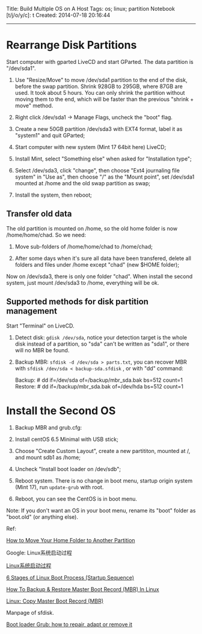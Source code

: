 Title: Build Multiple OS on A Host
Tags: os; linux; partition
Notebook [t/j/o/y/c]: t
Created: 2014-07-18 20:16:44

------

# Rearrange Disk Partitions

Start computer with gparted LiveCD and start GParted. The data partition is "/dev/sda1".

1. Use "Resize/Move" to move /dev/sda1 partition to the end of the disk, before the swap partition. Shrink 928GB to 295GB, where 87GB are used. It took about 5 hours. You can only shrink the partition without moving them to the end, which will be faster than the previous "shrink + move" method.

1. Right click /dev/sda1 -> Manage Flags, uncheck the "boot" flag.

1. Create a new 50GB partition /dev/sda3 with EXT4 format, label it as "system1" and quit GParted;

1. Start computer with new system (Mint 17 64bit here) LiveCD;

1. Install Mint, select "Something else" when asked for "Installation type";

1. Select /dev/sda3, click "change", then choose "Ext4 journaling file system" in "Use as", then choose "/" as the "Mount point", set /dev/sda1 mounted at /home and the old swap partition as swap;

1. Install the system, then reboot;

## Transfer old data

The old partition is mounted on /home, so the old home folder is now /home/home/chad. So we need:

1. Move sub-folders of /home/home/chad to /home/chad; 

1. After some days when it's sure all data have been transfered, delete all folders and files under /home except "chad" (new $HOME folder);

Now on /dev/sda3, there is only one folder "chad". When install the second system, just mount /dev/sda3 to /home, everything will be ok.

## Supported methods for disk partition management

Start "Terminal" on LiveCD.

1. Detect disk: `gdisk /dev/sda`, notice  your detection target is the whole disk instead of a partition, so "sda" can't be written as "sda1", or there will no MBR be found.

1. Backup MBR: `sfdisk -d /dev/sda > parts.txt`, you can recover MBR with `sfdisk /dev/sda < backup-sda.sfdisk` , or with "dd" command:

    Backup: # dd if=/dev/sda of=/backup/mbr_sda.bak bs=512 count=1
    Restore: # dd if=/backup/mbr_sda.bak of=/dev/hda bs=512 count=1

# Install the Second OS

1. Backup MBR and grub.cfg: 

1. Install centOS 6.5 Minimal with USB stick;

1. Choose "Create Custom Layout", create a new partititon, mounted at /, and mount sdb1 as /home;

1. Uncheck "Install boot loader on /dev/sdb";

1. Reboot system. There is no change in boot menu, startup origin system (Mint 17), run `update-grub` with root.

1. Reboot, you can see the CentOS is in boot menu.

Note: If you don't want an OS in your boot menu, rename its "boot" folder as "boot.old" (or anything else).

Ref:

[How to Move Your Home Folder to Another Partition](http://www.maketecheasier.com/move-home-folder-ubuntu/)

Google: Linux系统启动过程

[Linux系统启动过程](http://keping.me/linux-boot-process/)

[6 Stages of Linux Boot Process (Startup Sequence)](http://www.thegeekstuff.com/2011/02/linux-boot-process/)

[How To Backup & Restore Master Boot Record (MBR) In Linux](http://www.lifelinux.com/how-to-backup-restore-master-boot-record-mbr-in-linux/)

[Linux: Copy Master Boot Record (MBR)](http://www.techpository.com/?page_id=123)

Manpage of sfdisk.

[Boot loader Grub: how to repair, adapt or remove it](https://sites.google.com/site/easylinuxtipsproject/grub)

